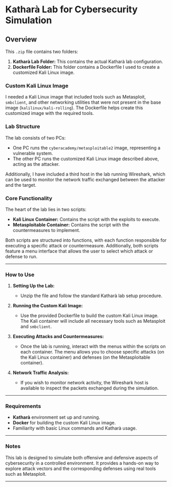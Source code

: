 
# Katharà Lab for Cybersecurity Simulation

## Overview

This `.zip` file contains two folders:

1. **Katharà Lab Folder:** This contains the actual Katharà lab configuration.
2. **Dockerfile Folder:** This folder contains a Dockerfile I used to create a customized Kali Linux image. 

### Custom Kali Linux Image
I needed a Kali Linux image that included tools such as Metasploit, `smbclient`, and other networking utilities that were not present in the base image (`kalilinux/kali-rolling`). The Dockerfile helps create this customized image with the required tools.

### Lab Structure
The lab consists of two PCs:
- One PC runs the `cyberacademy/metasploitable2` image, representing a vulnerable system.
- The other PC runs the customized Kali Linux image described above, acting as the attacker.

Additionally, I have included a third host in the lab running Wireshark, which can be used to monitor the network traffic exchanged between the attacker and the target.

### Core Functionality
The heart of the lab lies in two scripts:

- **Kali Linux Container:** Contains the script with the exploits to execute.
- **Metasploitable Container:** Contains the script with the countermeasures to implement.

Both scripts are structured into functions, with each function responsible for executing a specific attack or countermeasure. Additionally, both scripts feature a menu interface that allows the user to select which attack or defense to run.

---

### How to Use

1. **Setting Up the Lab:** 
   - Unzip the file and follow the standard Katharà lab setup procedure.

2. **Running the Custom Kali Image:** 
   - Use the provided Dockerfile to build the custom Kali Linux image. The Kali container will include all necessary tools such as Metasploit and `smbclient`.

3. **Executing Attacks and Countermeasures:**
   - Once the lab is running, interact with the menus within the scripts on each container. The menu allows you to choose specific attacks (on the Kali Linux container) and defenses (on the Metasploitable container).

4. **Network Traffic Analysis:**
   - If you wish to monitor network activity, the Wireshark host is available to inspect the packets exchanged during the simulation.

---

### Requirements

- **Katharà** environment set up and running.
- **Docker** for building the custom Kali Linux image.
- Familiarity with basic Linux commands and Katharà usage.

---

### Notes
This lab is designed to simulate both offensive and defensive aspects of cybersecurity in a controlled environment. It provides a hands-on way to explore attack vectors and the corresponding defenses using real tools such as Metasploit.

---
